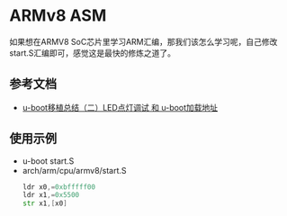 # ARMv8 ASM

如果想在ARMV8 SoC芯片里学习ARM汇编，那我们该怎么学习呢，自己修改start.S汇编即可，感觉这是最快的修炼之道了。

## 参考文档

* [u-boot移植总结（二）LED点灯调试 和 u-boot加载地址](https://blog.csdn.net/u013236359/article/details/32336183)

## 使用示例

* u-boot start.S
* arch/arm/cpu/armv8/start.S
  ```asm
  ldr x0,=0xbfffff00
  ldr x1,=0x5500
  str x1,[x0]
  ```